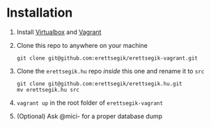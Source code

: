 # Installation

1. Install [Virtualbox](https://www.virtualbox.org/) and [Vagrant](https://www.vagrantup.com/)
2. Clone this repo to anywhere on your machine

       git clone git@github.com:erettsegik/erettsegik-vagrant.git
3. Clone the `erettsegik.hu` repo *inside* this one and rename it to `src`

       git clone git@github.com:erettsegik/erettsegik.hu.git
       mv erettsegik.hu src
4. `vagrant up` in the root folder of `erettsegik-vagrant`
5. (Optional) Ask @mici- for a proper database dump

